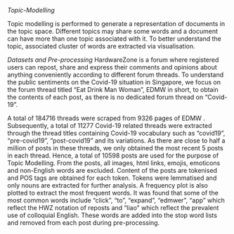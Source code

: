 *Topic-Modelling*

Topic modelling is performed to generate a representation of documents in the topic space. Different topics may share some words and a document can have more than one topic associated with it. To better understand the topic, associated cluster of words are extracted via visualisation.
 
*Datasets and Pre-processing*
HardwareZone is a forum where registered users can repost, share and express their comments and opinions about anything conveniently according to different forum threads. To understand the public sentiments on the Covid-19 situation in Singapore, we focus on the forum thread titled “Eat Drink Man Woman”, EDMW in short, to obtain the contents of each post, as there is no dedicated forum thread on “Covid-19”. 

A total of 184716 threads were scraped from 9326 pages of EDMW . Subsequently, a total of 11277 Covid-19 related threads were extracted through the thread titles containing Covid-19 vocabulary such as “covid19”, “pre-covid19”, “post-covid19” and its variations. As there are close to half a million of posts in these threads, we only obtained the most recent 5 posts in each thread. Hence, a total of 10598 posts are used for the purpose of Topic Modelling. From the posts, all images, html links, emojis, emoticons and non-English words are excluded. Content of the posts are tokenised and POS tags are obtained for each token. Tokens were lemmatised and only nouns are extracted for further analysis. A frequency plot is also plotted to extract the most frequent words. It was found that some of the most common words include “click”, “to”, “expand”, “edmwer”, “app” which reflect the HWZ notation of reposts and “liao" which reflect the prevalent use of colloquial English. These words are added into the stop word lists and removed from each post during pre-processing.

